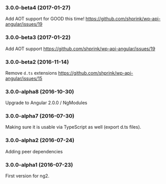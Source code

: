 <a name="3.0.0-beta4"></a>
### 3.0.0-beta4 (2017-01-27)

Add AOT support for GOOD this time! <https://github.com/shprink/wp-api-angular/issues/19>

<a name="3.0.0-beta3"></a>
### 3.0.0-beta3 (2017-01-22)

Add AOT support <https://github.com/shprink/wp-api-angular/issues/19>

<a name="3.0.0-beta2"></a>
### 3.0.0-beta2 (2016-11-14)

Remove `d.ts` extensions <https://github.com/shprink/wp-api-angular/issues/15>

<a name="3.0.0-alpha8"></a>
### 3.0.0-alpha8 (2016-10-30)

Upgrade to Angular 2.0.0 / NgModules

<a name="3.0.0-alpha7"></a>
### 3.0.0-alpha7 (2016-07-30)

Making sure it is usable via TypeScript as well (export d.ts files).


<a name="3.0.0-alpha2"></a>
### 3.0.0-alpha2 (2016-07-24)

Adding peer dependencies 

<a name="3.0.0-alpha1"></a>
### 3.0.0-alpha1 (2016-07-23)

First version for ng2. 
